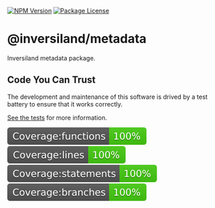 <a href="https://www.npmjs.com/package/@inversiland/metadata" target="_blank"><img src="https://img.shields.io/npm/v/@inversiland/metadata.svg" alt="NPM Version" /></a>
<a href="https://www.npmjs.com/package/@inversiland/metadata" target="_blank"><img src="https://img.shields.io/npm/l/@inversiland/metadata.svg" alt="Package License" /></a>

# @inversiland/metadata

Inversiland metadata package.

## Code You Can Trust

The development and maintenance of this software is drived by a test battery to ensure that it works correctly.

[See the tests](./test) for more information.

<img src="./assets/badges/coverage/badge-functions.svg" />
<img src="./assets/badges/coverage/badge-lines.svg" />
<img src="./assets/badges/coverage/badge-statements.svg" />
<img src="./assets/badges/coverage/badge-branches.svg" />
